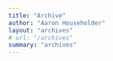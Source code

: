 ```yaml
---
title: "Archive"
author: "Aaron Householder"
layout: "archives"
# url: "/archives"
summary: "archives"
---
```

